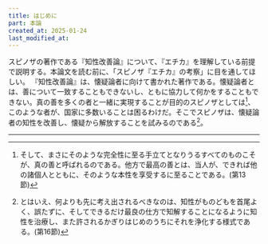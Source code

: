 ```yaml
---
title: はじめに
part: 本論
created_at: 2025-01-24
last_modified_at: 
---
```


スピノザの著作である『知性改善論』について、『エチカ』を理解している前提で説明する。本論文を読む前に、「スピノザ『エチカ』の考察」に目を通してほしい。
『知性改善論』は、懐疑論者に向けて書かれた著作である。懐疑論者とは、善について一致することもできないし、ともに協力して何かをすることもできない。真の善を多くの者と一緒に実現することが目的のスピノザとしては[^ref1-1]、このような者が、国家に多数いることは困るわけだ。そこでスピノザは、懐疑論者の知性を改善し、懐疑から解放することを試みるのである[^ref1-2]。

[^ref1-1]:そして、まさにそのような完全性に至る手立てとなりうるすべてのものこそが、真の善と呼ばれるのである。他方で最高の善とは、当人が、できれば他の諸個人とともに、そのような本性を享受するに至ることである。(第13節)

[^ref1-2]:とはいえ、何よりも先に考え出されるべきなのは、知性がものどもを首尾よく、誤たずに、そしてできるだけ最良の仕方で知解することになるように知性を治療し、また許されるかぎりはじめのうちにそれを浄化する様式である。(第16節)

---